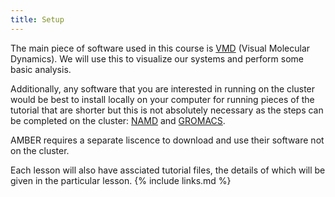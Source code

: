```yaml
---
title: Setup
---
```


The main piece of software used in this course is [VMD](https://www.ks.uiuc.edu/Development/Download/download.cgi?PackageName=VMD) (Visual Molecular Dynamics). We will use this to visualize our systems and perform some basic analysis.

Additionally, any software that you are interested in running on the cluster would be best to install locally on your computer for running pieces of the tutorial that are shorter but this is not absolutely necessary as the steps can be completed on the cluster: [NAMD](https://www.ks.uiuc.edu/Development/Download/download.cgi?PackageName=NAMD) and [GROMACS]().

AMBER requires a separate liscence to download and use their software not on the cluster.

Each lesson will also have assciated tutorial files, the details of which will be given in the particular lesson.
{% include links.md %}

